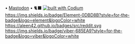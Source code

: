 • <a rel="me" href="https://fosstodon.org/@muse">Mastodon</a> • 🐈‍⬛ [![built with Codium](https://codeium.com/badges/main)](https://codeium.com)
https://img.shields.io/badge/Element-0DBD8B?style=for-the-badge&logo=element&logoColor=white
https://aleen42.github.io/badges/src/reddit.svg
https://img.shields.io/badge/viber-685EA9?style=for-the-badge&logo=viber&logoColor=white
